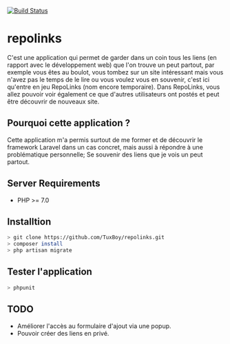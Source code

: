 [![Build Status](https://travis-ci.org/TuxBoy/repolinks.svg?branch=master)](https://travis-ci.org/TuxBoy/repolinks)

# repolinks
C'est une application qui permet de garder dans un coin tous les liens (en rapport avec le développement web) que l'on trouve un peut partout, par exemple vous êtes au boulot, vous tombez sur un site intéressant mais vous n'avez pas le temps de le lire ou vous voulez vous en souvenir, c'est ici qu'entre en jeu RepoLinks (nom encore temporaire).
Dans RepoLinks, vous allez pouvoir voir également ce que d'autres utilisateurs ont postés et peut être découvrir de nouveaux site.

## Pourquoi cette application ?

Cette application m'a permis surtout de me former et de découvrir le framework Laravel dans un cas concret, mais aussi à répondre à une problématique personnelle; Se souvenir des liens que je vois un peut partout.

## Server Requirements

* PHP >= 7.0

## Installtion

```bash
> git clone https://github.com/TuxBoy/repolinks.git
> composer install
> php artisan migrate
```

## Tester l'application

```bash
> phpunit
```

## TODO

* Améliorer l'accès au formulaire d'ajout via une popup.
* Pouvoir créer des liens en privé.
